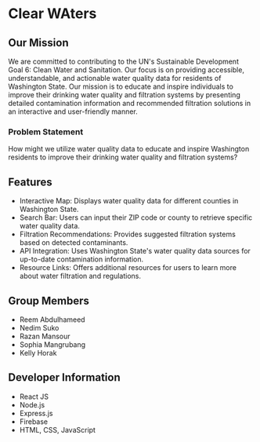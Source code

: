 # Clear WAters
## Our Mission
We are committed to contributing to the UN's Sustainable Development Goal 6: Clean Water and Sanitation. Our focus is on providing accessible, understandable, and actionable water quality data for residents of Washington State. Our mission is to educate and inspire individuals to improve their drinking water quality and filtration systems by presenting detailed contamination information and recommended filtration solutions in an interactive and user-friendly manner.
### Problem Statement
How might we utilize water quality data to educate and inspire Washington residents to improve their drinking water quality and filtration systems?
## Features
- Interactive Map: Displays water quality data for different counties in Washington State.
- Search Bar: Users can input their ZIP code or county to retrieve specific water quality data.
- Filtration Recommendations: Provides suggested filtration systems based on detected contaminants.
- API Integration: Uses Washington State's water quality data sources for up-to-date contamination information.
- Resource Links: Offers additional resources for users to learn more about water filtration and regulations.
## Group Members
- Reem Abdulhameed
- Nedim Suko
- Razan Mansour
- Sophia Mangrubang
- Kelly Horak
## Developer Information
- React JS
- Node.js
- Express.js
- Firebase
- HTML, CSS, JavaScript
